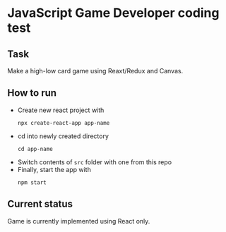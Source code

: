 # JavaScript Game Developer coding test

## Task
Make a high-low card game using Reaxt/Redux and Canvas.  

## How to run
* Create new react project with 
  ```
  npx create-react-app app-name
  ```
* cd into newly created directory
  ```
  cd app-name
  ```
* Switch contents of `src` folder with one from this repo
* Finally, start the app with 
  ```
  npm start
  ```

## Current status
Game is currently implemented using React only.
